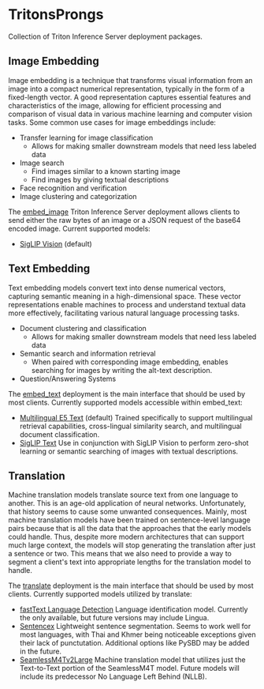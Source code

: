# TritonsProngs
Collection of Triton Inference Server deployment packages.

## Image Embedding
Image embedding is a technique that transforms visual information from an image into a
compact numerical representation, typically in the form of a fixed-length vector. A
good representation captures essential features and characteristics of the image,
allowing for efficient processing and comparison of visual data in various machine
learning and computer vision tasks. Some common use cases for image embeddings include:

* Transfer learning for image classification
  * Allows for making smaller downstream models that need less labeled data
* Image search
  * Find images similar to a known starting image
  * Find images by giving textual descriptions
* Face recognition and verification
* Image clustering and categorization

The [embed_image](docs/embed_image.md) Triton Inference Server deployment allows
clients to send either the raw bytes of an image or a JSON request of the base64
encoded image. Current supported models:

* [SigLIP Vision](docs/siglip_vision.md) (default)

## Text Embedding
Text embedding models convert text into dense numerical vectors, capturing semantic
meaning in a high-dimensional space. These vector representations enable machines to
process and understand textual data more effectively, facilitating various natural
language processing tasks.

* Document clustering and classification
    * Allows for making smaller downstream models that need less labeled data
* Semantic search and information retrieval
    * When paired with corresponding image embedding, enables searching for images by writing the alt-text description.
* Question/Answering Systems

The [embed_text](docs/embed_text.md) deployment is the main interface that should be
used by most clients. Currently supported models accessible within embed_text:

* [Multilingual E5 Text](docs/multilingual_e5_large.md) (default)
  Trained specifically to support multilingual retrieval capabilities, cross-lingual
  similarity search, and multilingual document classification.
* [SigLIP Text](docs/siglip_text.md)
  Use in conjunction with SigLIP Vision to perform zero-shot learning or semantic
  searching of images with textual descriptions.

## Translation
Machine translation models translate source text from one language to another. This is
an age-old application of neural networks. Unfortunately, that history seems to cause
some unwanted consequences. Mainly, most machine translation models have been trained
on sentence-level language pairs because that is all the data that the approaches that
the early models could handle. Thus, despite more modern architectures that can support
much large context, the models will stop generating the translation after just a
sentence or two. This means that we also need to provide a way to segment a client's
text into appropriate lengths for the translation model to handle.

The [translate](docs/translate.md) deployment is the main interface that should be
used by most clients. Currently supported models utilized by translate:

* [fastText Language Detection](docs/fasttext_language_identification.md)
  Language identification model. Currently the only available, but future versions may
  include Lingua.
* [Sentencex](docs/sentencex.md)
  Lightweight sentence segmentation. Seems to work well for most languages, with Thai
  and Khmer being noticeable exceptions given their lack of punctutation. Additional
  options like PySBD may be added in the future.
* [SeamlessM4Tv2Large](docs/seamlessm4t_text2text.md)
  Machine translation model that utilizes just the Text-to-Text portion of the
  SeamlessM4T model. Future models will include its predecessor No Language Left
  Behind (NLLB).

